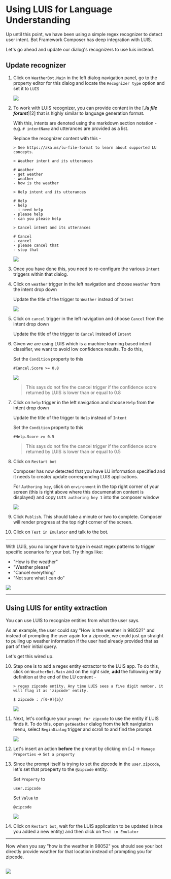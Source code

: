 # Using LUIS for Language Understanding

Up until this point, we have been using a simple regex recognizer to detect user intent. Bot Framework Composer has deep integration with LUIS. 

Let's go ahead and update our dialog's recognizers to use luis instead. 

## Update recognizer

1. Click on `WeatherBot.Main` in the left dialog navigation panel, go to the property editor for this dialog and locate the `Recognizer type` option and set it to `LUIS`

   ![](../media/tutorial-weatherbot/07/luis-recognizer.png)

2. To work with LUIS recognizer, you can provide content in the [***.lu file foramt***][2] that is highly similar to language generation format. 

   With this, intents are denoted using the markdown section notation - e.g. `# intentName` and utterances are provided as a list. 

   Replace the recognizer content with this - 
   ```
   > See https://aka.ms/lu-file-format to learn about supported LU concepts.

   > Weather intent and its utterances

   # Weather
   - get weather
   - weather
   - how is the weather

   > Help intent and its utterances

   # Help
   - help
   - i need help
   - please help
   - can you please help

   > Cancel intent and its utterances

   # Cancel
   - cancel
   - please cancel that
   - stop that
   ```

   ![](../media/tutorial-weatherbot/07/luis-with-lu-content.png)

3. Once you have done this, you need to re-configure the various `Intent` triggers within that dialog. 
4. Click on `weather` trigger in the left navigation and choose `Weather` from the intent drop down

   Update the title of the trigger to `Weather` instead of `Intent`

   ![](../media/tutorial-weatherbot/07/weather-intent-selection.png)

5. Click on `cancel` trigger in the left navigation and choose `Cancel` from the intent drop down

   Update the title of the trigger to `Cancel` instead of `Intent`

6. Given we are using LUIS which is a machine learning based intent classifier, we want to avoid low confidence results. To do this, 

   Set the `Condition` property to this 

      `#Cancel.Score >= 0.8`

   ![](../media/tutorial-weatherbot/07/luis-score.png)

   > This says do not fire the cancel trigger if the confidence score returned by LUIS is lower than or equal to 0.8

7. Click on `help` trigger in the left navigation and choose `Help` from the intent drop down

   Update the title of the trigger to `Help` instead of `Intent`

   Set the `Condition` property to this 

      `#Help.Score >= 0.5`

   > This says do not fire the cancel trigger if the confidence score returned by LUIS is lower than or equal to 0.5

7. Click on `Restart bot`

   Composer has now detected that you have LU information specified and it needs to create/ update corresponding LUIS applications. 

   For `Authoring key`, click on `environment` in the top right corner of your screen (this is right above where this documenation content is displayed) and copy `LUIS authoring key 1` into the composer window

   ![](../media/tutorial-weatherbot/07/luis-key.png)

8. Click `Publish`. This should take a minute or two to complete. Composer will render progress at the top right corner of the screen.
9. Click on `Test in Emulator` and talk to the bot. 

---

With LUIS, you no longer have to type in exact regex patterns to trigger specific scenarios for your bot. Try things like:

* "How is the weather"
* "Weather please"
* "Cancel everything"
* "Not sure what I can do" 

![](../media/tutorial-weatherbot/07/luis-wired-up.png)

---

## Using LUIS for entity extraction

You can use LUIS to recognize entities from what the user says. 

As an example, the user could say "How is the weather in 98052?" and instead of prompting the user again for a zipcode, we could just go straight to pulling up weather information if the user had already provided that as part of their initial query. 

Let's get this wired up. 

10. Step one is to add a regex entity extractor to the LUIS app. To do this, click on `WeatherBot.Main` and on the right side, **add** the following entity definition at the end of the LU content - 

    ```
    > regex zipcode entity. Any time LUIS sees a five digit number, it will flag it as 'zipcode' entity. 

    $ zipcode : /[0-9]{5}/
    ```

    ![](../media/tutorial-weatherbot/07/zipcode-regex-entity.png)

11. Next, let's configure your `prompt for zipcode` to use the entity if LUIS finds it. To do this, open `getWeather` dialog from the left navigtation menu, select `BeginDialog` trigger and scroll to and find the prompt.

     ![](../media/tutorial-weatherbot/07/back-at-zipcode-prompt.png)

12. Let's insert an action **before** the prompt by clicking on [+] -> `Manage Properties` -> `Set a property`
13. Since the prompt itself is trying to set the zipcode in the `user.zipcode`, let's set that proeperty to the `@zipcode` entity. 

      Set `Property` to 

      `user.zipcode`

      Set `Value` to

      `@zipcode`

      ![](../media/tutorial-weatherbot/07/set-property-zipcode.png)

14. Click on `Restart bot`, wait for the LUIS application to be updated (since you added a new entity) and then click on `Test in Emulator`

---

Now when you say "how is the weather in 98052" you should see your bot directly provide weather for that location instead of prompting you for zipcode.

![](../media/tutorial-weatherbot/07/with-entity-lookup.png)
---
